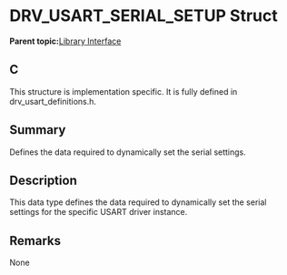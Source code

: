 # DRV\_USART\_SERIAL\_SETUP Struct

**Parent topic:**[Library Interface](GUID-80FC4C27-64D2-411F-BE4A-4C4A8BD80604.md)

## C

This structure is implementation specific. It is fully defined in drv\_usart\_definitions.h.

## Summary

Defines the data required to dynamically set the serial settings.

## Description

This data type defines the data required to dynamically set the serial<br />settings for the specific USART driver instance.

## Remarks

None

